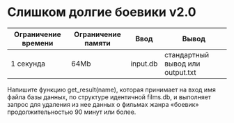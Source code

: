 # Слишком долгие боевики v2.0

|Ограничение времени|Ограничение памяти| Ввод     |Вывод|
|---|---|----------|---|
|1 секунда|64Mb| input.db |стандартный вывод или output.txt|

Напишите функцию get_result(name), которая принимает на вход имя файла базы данных, по структуре идентичной films.db, и выполняет запрос для удаления из нее данных о фильмах жанра «боевик» продолжительностью 90 минут или более.
